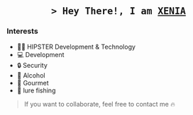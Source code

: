 <!-- Intro -->
<h2 align="center">
	<samp>&gt; Hey There!, I am
		<b><a target="_blank" href="http://xenia.kr/">XENIA</a></b>
	</samp>
</h2>

### Interests

- 🐱‍🐉 HIPSTER Development & Technology
- 💻 Development
- 🔒 Security
- 🍺 Alcohol
- 🍗 Gourmet
- 🎣 lure fishing

> If you want to collaborate, feel free to contact me 🔥
